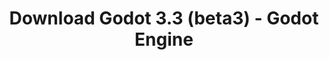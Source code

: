 ---
# Generated by /tools/generators/src/download_archive_generator !!! do not edit by hand !!!
title: 'Download Godot 3.3 (beta3) - Godot Engine'
type: 'download/archive'
name: '3.3'
flavor: 'beta3'
release_date: '2020-11-27T03:00:00-00:00'
release_notes: 'article/dev-snapshot-godot-3-2-4-beta-3/'
primaryPlatforms:
  - 'android.apk'
  - 'macos.universal'
  - 'windows.64'
  - 'linux_server.headless.64'
  - 'web'
  - 'templates'
links:
  android.apk:
    name: 'android.apk'
    title: 'Android'
    caption: 'Universal APK (ARM64 + ARMv7 + x86_64 + x86)'
    tags:
      - 'APK download'
      - 'ARM64/v7'
      - 'x86 (64 & 32 bit)'
    hosts:
      github_builds:
        regular: 'https://github.com/godotengine/godot-builds/releases/download/3.3-beta3/Godot_v3.3-beta3_android_editor.apk'
        mono: '#'
      github:
        regular: 'https://github.com/godotengine/godot/releases/download/3.3-beta3/Godot_v3.3-beta3_android_editor.apk'
        mono: '#'
  macos.universal:
    name: 'macos.universal'
    title: 'macOS'
    caption: 'Universal (x86_64 + Apple Silicon)'
    tags:
      - 'Intel/Apple Silicon'
      - '64 bit'
    hosts:
      github_builds:
        regular: 'https://github.com/godotengine/godot-builds/releases/download/3.3-beta3/Godot_v3.3-beta3_osx.universal.zip'
        mono: 'https://github.com/godotengine/godot-builds/releases/download/3.3-beta3/Godot_v3.3-beta3_mono_osx.universal.zip'
      github:
        regular: 'https://github.com/godotengine/godot/releases/download/3.3-beta3/Godot_v3.3-beta3_osx.universal.zip'
        mono: 'https://github.com/godotengine/godot/releases/download/3.3-beta3/Godot_v3.3-beta3_mono_osx.universal.zip'
  windows.64:
    name: 'windows.64'
    title: 'Windows'
    caption: 'Standard (x86_64)'
    tags:
      - '64 bit'
    hosts:
      github_builds:
        regular: 'https://github.com/godotengine/godot-builds/releases/download/3.3-beta3/Godot_v3.3-beta3_win64.exe.zip'
        mono: 'https://github.com/godotengine/godot-builds/releases/download/3.3-beta3/Godot_v3.3-beta3_mono_win64.zip'
      github:
        regular: 'https://github.com/godotengine/godot/releases/download/3.3-beta3/Godot_v3.3-beta3_win64.exe.zip'
        mono: 'https://github.com/godotengine/godot/releases/download/3.3-beta3/Godot_v3.3-beta3_mono_win64.zip'
  linux_server.headless.64:
    name: 'linux_server.headless.64'
    title: 'Linux Server'
    caption: 'Headless (x86_64)'
    tags:
      - '64 bit'
      - 'Headless'
    hosts:
      github_builds:
        regular: 'https://github.com/godotengine/godot-builds/releases/download/3.3-beta3/Godot_v3.3-beta3_linux_headless.64.zip'
        mono: 'https://github.com/godotengine/godot-builds/releases/download/3.3-beta3/Godot_v3.3-beta3_mono_linux_headless_64.zip'
      github:
        regular: 'https://github.com/godotengine/godot/releases/download/3.3-beta3/Godot_v3.3-beta3_linux_headless.64.zip'
        mono: 'https://github.com/godotengine/godot/releases/download/3.3-beta3/Godot_v3.3-beta3_mono_linux_headless_64.zip'
  web:
    name: 'web'
    title: 'Web editor'
    caption: ''
    tags:
      - 'Self-hosted'
      - 'Cross-platform'
    hosts:
      github_builds:
        regular: 'https://github.com/godotengine/godot-builds/releases/download/3.3-beta3/Godot_v3.3-beta3_web_editor.zip'
        mono: '#'
      github:
        regular: 'https://github.com/godotengine/godot/releases/download/3.3-beta3/Godot_v3.3-beta3_web_editor.zip'
        mono: '#'
  linux.64:
    name: 'linux.64'
    title: 'Linux'
    caption: 'Standard (x86_64)'
    tags:
      - '64 bit'
    hosts:
      github_builds:
        regular: 'https://github.com/godotengine/godot-builds/releases/download/3.3-beta3/Godot_v3.3-beta3_x11.64.zip'
        mono: 'https://github.com/godotengine/godot-builds/releases/download/3.3-beta3/Godot_v3.3-beta3_mono_x11_64.zip'
      github:
        regular: 'https://github.com/godotengine/godot/releases/download/3.3-beta3/Godot_v3.3-beta3_x11.64.zip'
        mono: 'https://github.com/godotengine/godot/releases/download/3.3-beta3/Godot_v3.3-beta3_mono_x11_64.zip'
  linux.32:
    name: 'linux.32'
    title: 'Linux'
    caption: 'Standard (x86)'
    tags:
      - '32 bit'
    hosts:
      github_builds:
        regular: 'https://github.com/godotengine/godot-builds/releases/download/3.3-beta3/Godot_v3.3-beta3_x11.32.zip'
        mono: 'https://github.com/godotengine/godot-builds/releases/download/3.3-beta3/Godot_v3.3-beta3_mono_x11_32.zip'
      github:
        regular: 'https://github.com/godotengine/godot/releases/download/3.3-beta3/Godot_v3.3-beta3_x11.32.zip'
        mono: 'https://github.com/godotengine/godot/releases/download/3.3-beta3/Godot_v3.3-beta3_mono_x11_32.zip'
  windows.32:
    name: 'windows.32'
    title: 'Windows'
    caption: 'Standard (x86)'
    tags:
      - '32 bit'
    hosts:
      github_builds:
        regular: 'https://github.com/godotengine/godot-builds/releases/download/3.3-beta3/Godot_v3.3-beta3_win32.exe.zip'
        mono: 'https://github.com/godotengine/godot-builds/releases/download/3.3-beta3/Godot_v3.3-beta3_mono_win32.zip'
      github:
        regular: 'https://github.com/godotengine/godot/releases/download/3.3-beta3/Godot_v3.3-beta3_win32.exe.zip'
        mono: 'https://github.com/godotengine/godot/releases/download/3.3-beta3/Godot_v3.3-beta3_mono_win32.zip'
  linux_server.64:
    name: 'linux_server.64'
    title: 'Linux Server'
    caption: 'Standard (x86_64)'
    tags:
      - '64 bit'
    hosts:
      github_builds:
        regular: 'https://github.com/godotengine/godot-builds/releases/download/3.3-beta3/Godot_v3.3-beta3_linux_server.64.zip'
        mono: 'https://github.com/godotengine/godot-builds/releases/download/3.3-beta3/Godot_v3.3-beta3_mono_linux_server_64.zip'
      github:
        regular: 'https://github.com/godotengine/godot/releases/download/3.3-beta3/Godot_v3.3-beta3_linux_server.64.zip'
        mono: 'https://github.com/godotengine/godot/releases/download/3.3-beta3/Godot_v3.3-beta3_mono_linux_server_64.zip'
  aar_library:
    name: 'aar_library'
    title: 'AAR library'
    caption: ''
    tags:
      - 'Android plugins'
      - 'Java'
      - 'Kotlin'
    hosts:
      github_builds:
        regular: 'https://github.com/godotengine/godot-builds/releases/download/3.3-beta3/godot-lib.3.3.beta3.release.aar'
        mono: 'https://github.com/godotengine/godot-builds/releases/download/3.3-beta3/godot-lib.3.3.beta3.mono.release.aar'
      github:
        regular: 'https://github.com/godotengine/godot/releases/download/3.3-beta3/godot-lib.3.3.beta3.release.aar'
        mono: 'https://github.com/godotengine/godot/releases/download/3.3-beta3/godot-lib.3.3.beta3.mono.release.aar'
  templates:
    name: 'templates'
    title: 'Export templates'
    caption: ''
    tags:
      - 'Used to export your games to all supported platforms'
    hosts:
      github_builds:
        regular: 'https://github.com/godotengine/godot-builds/releases/download/3.3-beta3/Godot_v3.3-beta3_export_templates.tpz'
        mono: 'https://github.com/godotengine/godot-builds/releases/download/3.3-beta3/Godot_v3.3-beta3_mono_export_templates.tpz'
      github:
        regular: 'https://github.com/godotengine/godot/releases/download/3.3-beta3/Godot_v3.3-beta3_export_templates.tpz'
        mono: 'https://github.com/godotengine/godot/releases/download/3.3-beta3/Godot_v3.3-beta3_mono_export_templates.tpz'
---